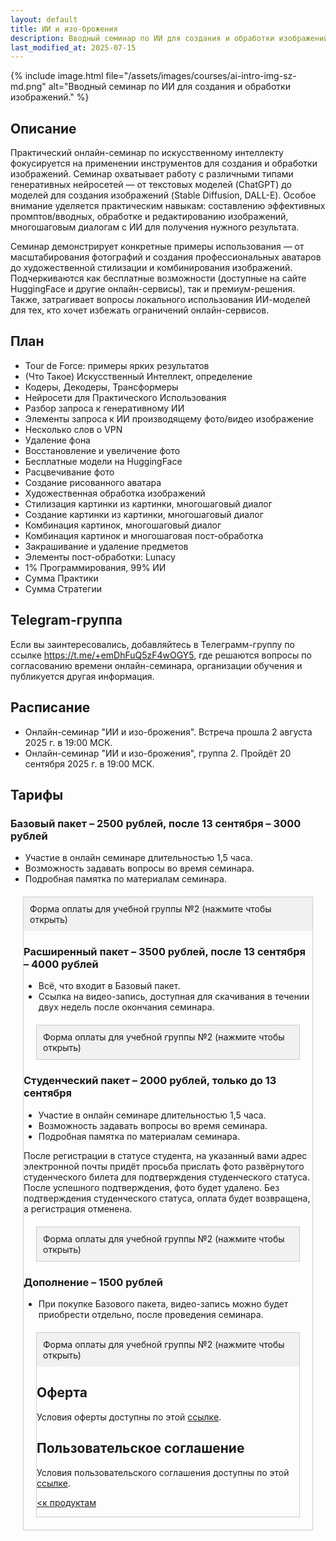 ```yaml
---
layout: default
title: ИИ и изо-брожения
description: Вводный семинар по ИИ для создания и обработки изображений
last_modified_at: 2025-07-15
---
```


{% include image.html file="/assets/images/courses/ai-intro-img-sz-md.png" alt="Вводный семинар по ИИ для создания и обработки изображений." %}

## Описание

Практический онлайн-семинар по искусственному интеллекту фокусируется на применении инструментов для создания и обработки изображений. Семинар охватывает работу с различными типами генеративных нейросетей — от текстовых моделей (ChatGPT) до моделей для создания изображений (Stable Diffusion, DALL-E). Особое внимание уделяется практическим навыкам: составлению эффективных промптов/вводных, обработке и редактированию изображений, многошаговым диалогам с ИИ для получения нужного результата.

Семинар демонстрирует конкретные примеры использования — от масштабирования фотографий и создания профессиональных аватаров до художественной стилизации и комбинирования изображений. Подчеркиваются как бесплатные возможности (доступные на сайте HuggingFace и другие онлайн-сервисы), так и премиум-решения. Также, затрагивает вопросы локального использования ИИ-моделей для тех, кто хочет избежать ограничений онлайн-сервисов.

## План

- Tour de Force: примеры ярких результатов
- (Что Такое) Искусственный Интеллект, определение
- Кодеры, Декодеры, Трансформеры
- Нейросети для Практического Использования
- Разбор запроса к генеративному ИИ
- Элементы запроса к ИИ производящему фото/видео изображение
- Несколько слов о VPN
- Удаление фона
- Восстановление и увеличение фото 
- Бесплатные модели на HuggingFace
- Расцвечивание фото
- Создание рисованного аватара
- Художественная обработка изображений
- Стилизация картинки из картинки, многошаговый диалог
- Создание картинки из картинки, многошаговый диалог
- Комбинация картинок, многошаговый диалог
- Комбинация картинок и многошаговая пост-обработка
- Закрашивание и удаление предметов
- Элементы пост-обработки: Lunacy
- 1% Программирования, 99% ИИ
- Сумма Практики
- Сумма Стратегии

## Telegram-группа

Если вы заинтересовались, добавляйтесь в Телеграмм-группу по ссылке <a href="https://t.me/+emDhFuQ5zF4wOGY5" target="_blank">https://t.me/+emDhFuQ5zF4wOGY5</a>, где решаются вопросы по согласованию времени онлайн-семинара, организации обучения и публикуется другая информация.

## Расписание

- Онлайн-семинар "ИИ и изо-брожения". Встреча прошла 2 августа 2025 г. в 19:00 МСК.
- Онлайн-семинар "ИИ и изо-брожения", группа 2. Пройдёт 20 сентября 2025 г. в 19:00 МСК.


## Тарифы

### Базовый пакет – 2500 рублей, после 13 сентября – 3000 рублей

- Участие в онлайн семинаре длительностью 1,5 часа.
- Возможность задавать вопросы во время семинара.
- Подробная памятка по материалам семинара.
<!-- открывашка -->
<style>
    .toggle-container {
        margin: 20px;
        border: 1px solid #ccc;
    }
    .toggle-header {
        background-color: #f1f1f1;
        padding: 10px;
        cursor: pointer;
        user-select: none;
    }
    .toggle-content {
        display: none;
        padding: 15px;
    }
    .toggle-content.active {
        display: block;
    }
</style>
<script>
    function toggleContent(header) {
        const content = header.nextElementSibling;
        content.classList.toggle('active');
    }
</script>

<!-- платёжная форма -->
<div class="toggle-container">
    <div class="toggle-header" onclick="toggleContent(this)">Форма оплаты для учебной группы №2 (нажмите чтобы открыть)</div>
    <div class="toggle-content">
        <!-- <link rel="stylesheet" href="https://yookassa.ru/integration/simplepay/css/yookassa_construct_form.css?v=1.25.0">
        <form target="_blank" class="yoomoney-payment-form" action="https://yookassa.ru/integration/simplepay/payment" method="post" accept-charset="utf-8" >
            <div class="ym-products">
            <div class="ym-block-title ym-products-title">Товары</div>
            <div class="ym-product">
                    <div class="ym-product-line">
                        <span class="ym-product-description"><span class="ym-product-count">1×</span>ИИ и изо-брожения, группа №1, базовый пакет (ранняя регистрация)</span>
                        <span class="ym-product-price" data-price="3000" data-id="308" data-count="1">3&nbsp;000,00&nbsp;₽</span>
                    </div>
                <input disabled="" type="hidden" name="text" value="ИИ и изо-брожения, группа №1, базовый пакет: онлайн-семинар и шпаргалка"><input disabled="" type="hidden" name="price" value="3000"><input disabled="" type="hidden" name="quantity" value="1"><input disabled="" type="hidden" name="paymentSubjectType" value="service"><input disabled="" type="hidden" name="paymentMethodType" value="full_prepayment"><input disabled="" type="hidden" name="tax" value="1"></div></div>
            <input value="" type="hidden" name="ym_merchant_receipt">
            <div class="ym-customer-info">
                <div class="ym-block-title">О покупателе</div>
                <div>Введите email для отправки чека и получения ссылки на трансляцию</div>
                <input name="cps_email" class="ym-input" placeholder="Email" type="email" value="" required>
                <div>Совершая оплату вы соглашаетесь с условиями <a href="../user-agreement-courses/" target="_blank">оферты</a></div>
            </div>
            <div class="ym-hidden-inputs">
            </div>
            <input name="customerNumber" type="hidden" value="ИИ и изо-брожения, группа №1, базовый пакет: онлайн-семинар и шпаргалка">
            <div class="ym-payment-btn-block ym-before-line ym-align-space-between">
                <div class="ym-input-icon-rub ym-display-none">
                    <input name="sum" placeholder="0.00" class="ym-input ym-sum-input ym-required-input" type="number" step="any" value="6000">
                </div>
                <button data-text="Оплатить" class="ym-btn-pay ym-result-price"><span class="ym-text-crop">Оплатить</span> <span class="ym-price-output">3&nbsp;000,00&nbsp;₽</span></button><img src="https://yookassa.ru/integration/simplepay/img/iokassa-gray.svg?v=1.25.0" class="ym-logo" width="114" height="27" alt="ЮKassa">
            </div>
            <input name="shopId" type="hidden" value="1125110">
        </form> -->
        <!-- Группа 2, ранняя -->
        <link rel="stylesheet" href="https://yookassa.ru/integration/simplepay/css/yookassa_construct_form.css?v=1.26.0">
        <form target="_blank" class="yoomoney-payment-form" action="https://yookassa.ru/integration/simplepay/payment" method="post" accept-charset="utf-8" >
            <div class="ym-products">
            <div class="ym-block-title ym-products-title">Товары</div>
            <div class="ym-product">
                <div class="ym-product-line">
                    <span class="ym-product-description">
                    <span class="ym-product-count">1×</span>ИИ и изо-брожения, группа №2, базовый пакет (ранняя регистрация)</span>
                    <span class="ym-product-price" data-price="2500" data-id="793" data-count="1">2&nbsp;500,00&nbsp;₽</span>
                </div>
                <input disabled="" type="hidden" name="text" value="ИИ и изо-брожения, группа №2, базовый пакет (ранняя регистрация)">
                <input disabled="" type="hidden" name="price" value="2500">
                <input disabled="" type="hidden" name="quantity" value="1">
                <input disabled="" type="hidden" name="paymentSubjectType" value="service">
                <input disabled="" type="hidden" name="paymentMethodType" value="full_prepayment">
                <input disabled="" type="hidden" name="tax" value="1"></div></div>
            <input value="" type="hidden" name="ym_merchant_receipt">
            <div class="ym-customer-info">
                <div class="ym-block-title">О покупателе</div>
                <div>Введите email для отправки чека и получения ссылки на трансляцию</div>
                <input name="cps_email" class="ym-input" placeholder="Email" type="email" value="" required>
                <div>Совершая оплату вы соглашаетесь с условиями <a href="../user-agreement-courses/" target="_blank">оферты</a></div>
            </div>
            <div class="ym-hidden-inputs">
            </div>
            <input name="customerNumber" type="hidden" value="ИИ и изо-брожения, группа №2, базовый пакет (ранняя регистрация)">
            <div class="ym-payment-btn-block ym-before-line ym-align-space-between">
                <div class="ym-input-icon-rub ym-display-none">
                    <input name="sum" placeholder="0.00" class="ym-input ym-sum-input ym-required-input" type="number" step="any" value="6250000">
                </div>
                <button data-text="Оплатить" class="ym-btn-pay ym-result-price">
                    <span class="ym-text-crop">Оплатить</span> <span class="ym-price-output">2&nbsp;500,00&nbsp;₽</span>
                </button>
                <img src="https://yookassa.ru/integration/simplepay/img/iokassa-gray.svg?v=1.26.0" class="ym-logo" width="114" height="27" alt="ЮKassa">
            </div>
            <input name="shopId" type="hidden" value="1125110">
        </form>        
        <!-- Группа 2 -->
        <!-- <link rel="stylesheet" href="https://yookassa.ru/integration/simplepay/css/yookassa_construct_form.css?v=1.26.0">
        <form target="_blank" class="yoomoney-payment-form" action="https://yookassa.ru/integration/simplepay/payment" method="post" accept-charset="utf-8" >
            <div class="ym-products">
            <div class="ym-block-title ym-products-title">Товары</div>
            <div class="ym-product">
                    <div class="ym-product-line">
                        <span class="ym-product-description">
                        <span class="ym-product-count">1×</span>ИИ и изо-брожения, группа №2, базовый пакет</span>
                        <span class="ym-product-price" data-price="3000" data-id="383" data-count="1">3&nbsp;000,00&nbsp;₽</span>
                    </div>
                    <input disabled="" type="hidden" name="text" value="ИИ и изо-брожения, группа №2, базовый пакет">
                    <input disabled="" type="hidden" name="price" value="3000">
                    <input disabled="" type="hidden" name="quantity" value="1">
                    <input disabled="" type="hidden" name="paymentSubjectType" value="service">
                    <input disabled="" type="hidden" name="paymentMethodType" value="full_prepayment">
                    <input disabled="" type="hidden" name="tax" value="1"></div></div>
            <input value="" type="hidden" name="ym_merchant_receipt">
            <div class="ym-customer-info">
                <div class="ym-block-title">О покупателе</div>
                <div>Введите email для отправки чека и получения ссылки на трансляцию</div>
                <input name="cps_email" class="ym-input" placeholder="Email" type="email" value="" required>
                <div>Совершая оплату вы соглашаетесь с условиями <a href="../user-agreement-courses/" target="_blank">оферты</a></div>
            </div>
            <div class="ym-hidden-inputs">
            </div>
            <input name="customerNumber" type="hidden" value="ИИ и изо-брожения, группа №2, базовый пакет">
            <div class="ym-payment-btn-block ym-before-line ym-align-space-between">
                <div class="ym-input-icon-rub ym-display-none">
                    <input name="sum" placeholder="0.00" class="ym-input ym-sum-input ym-required-input" type="number" step="any" value="2500">
                </div>
                <button data-text="Оплатить" class="ym-btn-pay ym-result-price">
                    <span class="ym-text-crop">Оплатить</span> <span class="ym-price-output">3&nbsp;000,00&nbsp;₽</span>
                </button>
                <img src="https://yookassa.ru/integration/simplepay/img/iokassa-gray.svg?v=1.26.0" class="ym-logo" width="114" height="27" alt="ЮKassa">
            </div>
            <input name="shopId" type="hidden" value="1125110">
        </form> -->

    </div>
</div>

### Расширенный пакет – 3500 рублей, после 13 сентября – 4000 рублей

- Всё, что входит в Базовый пакет.
- Ссылка на видео-запись, доступная для скачивания в течении двух недель после окончания семинара.

<!-- платёжная форма -->
<div class="toggle-container">
    <div class="toggle-header" onclick="toggleContent(this)">Форма оплаты для учебной группы №2 (нажмите чтобы открыть)</div>
    <div class="toggle-content">
        <!-- Группа 1 -->
        <!-- <link rel="stylesheet" href="https://yookassa.ru/integration/simplepay/css/yookassa_construct_form.css?v=1.25.0">
        <form target="_blank" class="yoomoney-payment-form" action="https://yookassa.ru/integration/simplepay/payment" method="post" accept-charset="utf-8" >
            <div class="ym-products">
            <div class="ym-block-title ym-products-title">Товары</div>
            <div class="ym-product">
                    <div class="ym-product-line">
                        <span class="ym-product-description"><span class="ym-product-count">1×</span>ИИ и изо-брожения, группа №1, расширенный пакет: онлайн-семинар, шпаргалка и видеозапись семинара</span>
                        <span class="ym-product-price" data-price="4000" data-id="249" data-count="1">4&nbsp;000,00&nbsp;₽</span>
                    </div>
                <input disabled="" type="hidden" name="text" value="ИИ и изо-брожения, группа №1, расширенный пакет: онлайн-семинар, шпаргалка и видеозапись семинара"><input disabled="" type="hidden" name="price" value="4000"><input disabled="" type="hidden" name="quantity" value="1"><input disabled="" type="hidden" name="paymentSubjectType" value="service"><input disabled="" type="hidden" name="paymentMethodType" value="full_prepayment"><input disabled="" type="hidden" name="tax" value="1"></div></div>
            <input value="" type="hidden" name="ym_merchant_receipt">
            <div class="ym-customer-info">
                <div class="ym-block-title">О покупателе</div>
                <div>Введите email для отправки чека и получения ссылки на трансляцию</div>
                <input name="cps_email" class="ym-input" placeholder="Email" type="email" value="" required>
                <div>Совершая оплату вы соглашаетесь с условиями <a href="../user-agreement-courses/" target="_blank">оферты</a></div>
            </div>
            <div class="ym-hidden-inputs">
            </div>
            <input name="customerNumber" type="hidden" value="ИИ и изо-брожения, группа №1, расширенный пакет: онлайн-семинар, шпаргалка и видеозапись семинара">
            <div class="ym-payment-btn-block ym-before-line ym-align-space-between">
                <div class="ym-input-icon-rub ym-display-none">
                    <input name="sum" placeholder="0.00" class="ym-input ym-sum-input ym-required-input" type="number" step="any" value="8000">
                </div>
                <button data-text="Оплатить" class="ym-btn-pay ym-result-price"><span class="ym-text-crop">Оплатить</span> <span class="ym-price-output">4&nbsp;000,00&nbsp;₽</span></button><img src="https://yookassa.ru/integration/simplepay/img/iokassa-gray.svg?v=1.25.0" class="ym-logo" width="114" height="27" alt="ЮKassa">
            </div>
            <input name="shopId" type="hidden" value="1125110">
        </form> -->
        <!-- Группа 2, ранняя -->
        <link rel="stylesheet" href="https://yookassa.ru/integration/simplepay/css/yookassa_construct_form.css?v=1.26.0">
        <form target="_blank" class="yoomoney-payment-form" action="https://yookassa.ru/integration/simplepay/payment" method="post" accept-charset="utf-8" >
            <div class="ym-products">
            <div class="ym-block-title ym-products-title">Товары</div>
            <div class="ym-product">
                    <div class="ym-product-line">
                        <span class="ym-product-description">
                        <span class="ym-product-count">1×</span>ИИ и изо-брожения, группа №2, расширенный пакет (ранняя регистрация)</span>
                        <span class="ym-product-price" data-price="3500" data-id="127" data-count="1">3&nbsp;500,00&nbsp;₽</span>
                    </div>
                    <input disabled="" type="hidden" name="text" value="ИИ и изо-брожения, группа №2, расширенный пакет (ранняя регистрация)">
                    <input disabled="" type="hidden" name="price" value="3500">
                    <input disabled="" type="hidden" name="quantity" value="1">
                    <input disabled="" type="hidden" name="paymentSubjectType" value="service">
                    <input disabled="" type="hidden" name="paymentMethodType" value="full_prepayment">
                    <input disabled="" type="hidden" name="tax" value="1"></div></div>
            <input value="" type="hidden" name="ym_merchant_receipt">
            <div class="ym-customer-info">
                <div class="ym-block-title">О покупателе</div>
                <div>Введите email для отправки чека и получения ссылки на трансляцию</div>
                <input name="cps_email" class="ym-input" placeholder="Email" type="email" value="" required>
                <div>Совершая оплату вы соглашаетесь с условиями <a href="../user-agreement-courses/" target="_blank">оферты</a></div>
            </div>
            <div class="ym-hidden-inputs">
            </div>
            <input name="customerNumber" type="hidden" value="ИИ и изо-брожения, группа №2, расширенный пакет (ранняя регистрация)">
            <div class="ym-payment-btn-block ym-before-line ym-align-space-between">
                <div class="ym-input-icon-rub ym-display-none">
                    <input name="sum" placeholder="0.00" class="ym-input ym-sum-input ym-required-input" type="number" step="any" value="3000">
                </div>
                <button data-text="Оплатить" class="ym-btn-pay ym-result-price">
                    <span class="ym-text-crop">Оплатить</span> <span class="ym-price-output">3&nbsp;500,00&nbsp;₽</span>
                </button>
                <img src="https://yookassa.ru/integration/simplepay/img/iokassa-gray.svg?v=1.26.0" class="ym-logo" width="114" height="27" alt="ЮKassa">
            </div>
            <input name="shopId" type="hidden" value="1125110">
        </form>        
        <!-- Группа 2 -->
        <!-- <link rel="stylesheet" href="https://yookassa.ru/integration/simplepay/css/yookassa_construct_form.css?v=1.26.0">
        <form target="_blank" class="yoomoney-payment-form" action="https://yookassa.ru/integration/simplepay/payment" method="post" accept-charset="utf-8" >
            <div class="ym-products">
            <div class="ym-block-title ym-products-title">Товары</div>
            <div class="ym-product">
                    <div class="ym-product-line">
                        <span class="ym-product-description">
                        <span class="ym-product-count">1×</span>ИИ и изо-брожения, группа №2, расширенный пакет</span>
                        <span class="ym-product-price" data-price="4000" data-id="526" data-count="1">4&nbsp;000,00&nbsp;₽</span>
                    </div>
                    <input disabled="" type="hidden" name="text" value="ИИ и изо-брожения, группа №2, расширенный пакет">
                    <input disabled="" type="hidden" name="price" value="4000">
                    <input disabled="" type="hidden" name="quantity" value="1">
                    <input disabled="" type="hidden" name="paymentSubjectType" value="service">
                    <input disabled="" type="hidden" name="paymentMethodType" value="full_prepayment">
                    <input disabled="" type="hidden" name="tax" value="1"></div></div>
            <input value="" type="hidden" name="ym_merchant_receipt">
            <div class="ym-customer-info">
                <div class="ym-block-title">О покупателе</div>
                <div>Введите email для отправки чека и получения ссылки на трансляцию</div>
                <input name="cps_email" class="ym-input" placeholder="Email" type="email" value="" required>
                <div>Совершая оплату вы соглашаетесь с условиями <a href="../user-agreement-courses/" target="_blank">оферты</a></div>
            </div>
            <div class="ym-hidden-inputs">
            </div>
            <input name="customerNumber" type="hidden" value="ИИ и изо-брожения, группа №2, расширенный пакет">
            <div class="ym-payment-btn-block ym-before-line ym-align-space-between">
                <div class="ym-input-icon-rub ym-display-none">
                    <input name="sum" placeholder="0.00" class="ym-input ym-sum-input ym-required-input" type="number" step="any" value="4000">
                </div>
                <button data-text="Оплатить" class="ym-btn-pay ym-result-price">
                    <span class="ym-text-crop">Оплатить</span> <span class="ym-price-output">4&nbsp;000,00&nbsp;₽</span>
                </button>
                <img src="https://yookassa.ru/integration/simplepay/img/iokassa-gray.svg?v=1.26.0" class="ym-logo" width="114" height="27" alt="ЮKassa">
            </div>
            <input name="shopId" type="hidden" value="1125110">
        </form> -->
    </div>
</div>

### Студенческий пакет – 2000 рублей, только до 13 сентября

- Участие в онлайн семинаре длительностью 1,5 часа.
- Возможность задавать вопросы во время семинара.
- Подробная памятка по материалам семинара.

После регистрации в статусе студента, на указанный вами адрес электронной почты придёт просьба прислать фото развёрнутого студенческого билета для подтверждения студенческого статуса. После успешного подтверждения, фото будет удалено. Без подтверждения студенческого статуса, оплата будет возвращена, а регистрация отменена.

<!-- платёжная форма -->
<div class="toggle-container">
    <div class="toggle-header" onclick="toggleContent(this)">Форма оплаты для учебной группы №2 (нажмите чтобы открыть)</div>
    <div class="toggle-content">
        <!-- Группа 2, студенческий -->
        <link rel="stylesheet" href="https://yookassa.ru/integration/simplepay/css/yookassa_construct_form.css?v=1.26.0">
        <form target="_blank" class="yoomoney-payment-form" action="https://yookassa.ru/integration/simplepay/payment" method="post" accept-charset="utf-8" >
            <div class="ym-products">
            <div class="ym-block-title ym-products-title">Товары</div>
            <div class="ym-product">
                    <div class="ym-product-line">
                        <span class="ym-product-description">
                        <span class="ym-product-count">1×</span>ИИ и изо-брожения, группа №2, студенческий пакет</span>
                        <span class="ym-product-price" data-price="2000" data-id="396" data-count="1">2&nbsp;000,00&nbsp;₽</span>
                    </div>
                    <input disabled="" type="hidden" name="text" value="ИИ и изо-брожения, группа №2, студенческий пакет">
                    <input disabled="" type="hidden" name="price" value="2000">
                    <input disabled="" type="hidden" name="quantity" value="1">
                    <input disabled="" type="hidden" name="paymentSubjectType" value="service">
                    <input disabled="" type="hidden" name="paymentMethodType" value="full_prepayment">
                    <input disabled="" type="hidden" name="tax" value="1"></div></div>
            <input value="" type="hidden" name="ym_merchant_receipt">
            <div class="ym-customer-info">
                <div class="ym-block-title">О покупателе</div>
                <div>Введите email для отправки чека и получения ссылки на трансляцию</div>
                <input name="cps_email" class="ym-input" placeholder="Email" type="email" value="" required>
                <div>Совершая оплату вы соглашаетесь с условиями <a href="../user-agreement-courses/" target="_blank">оферты</a></div>
            </div>
            <div class="ym-hidden-inputs">
            </div>
            <input name="customerNumber" type="hidden" value="ИИ и изо-брожения, группа №2, студенческий пакет">
            <div class="ym-payment-btn-block ym-before-line ym-align-space-between">
                <div class="ym-input-icon-rub ym-display-none">
                    <input name="sum" placeholder="0.00" class="ym-input ym-sum-input ym-required-input" type="number" step="any" value="2000">
                </div>
                <button data-text="Оплатить" class="ym-btn-pay ym-result-price">
                    <span class="ym-text-crop">Оплатить</span> <span class="ym-price-output">2&nbsp;000,00&nbsp;₽</span>
                </button>
                <img src="https://yookassa.ru/integration/simplepay/img/iokassa-gray.svg?v=1.26.0" class="ym-logo" width="114" height="27" alt="ЮKassa">
            </div>
            <input name="shopId" type="hidden" value="1125110">
        </form>
    </div>
</div>



### Дополнение – 1500 рублей

- При покупке Базового пакета, видео-запись можно будет приобрести отдельно, после проведения семинара.

<!-- платёжная форма -->
<div class="toggle-container">
    <div class="toggle-header" onclick="toggleContent(this)">Форма оплаты для учебной группы №2 (нажмите чтобы открыть)</div>
    <div class="toggle-content">
        <!-- Группа 1,2 студенческий -->
        <link rel="stylesheet" href="https://yookassa.ru/integration/simplepay/css/yookassa_construct_form.css?v=1.26.0">
        <form target="_blank" class="yoomoney-payment-form" action="https://yookassa.ru/integration/simplepay/payment" method="post" accept-charset="utf-8" >
            <div class="ym-products">
            <div class="ym-block-title ym-products-title">Товары</div>
            <div class="ym-product">
                    <div class="ym-product-line">
                        <span class="ym-product-description"><span class="ym-product-count">1×</span>ИИ и изо-брожения, группа №2, дополнение: видеозапись онлайн-семинара</span>
                        <span class="ym-product-price" data-price="1500" data-id="501" data-count="1">1&nbsp;500,00&nbsp;₽</span>
                    </div>
                <input disabled="" type="hidden" name="text" value="ИИ и изо-брожения, группа №2, дополнение: видеозапись онлайн-семинара"><input disabled="" type="hidden" name="price" value="1500"><input disabled="" type="hidden" name="quantity" value="1"><input disabled="" type="hidden" name="paymentSubjectType" value="service"><input disabled="" type="hidden" name="paymentMethodType" value="full_prepayment"><input disabled="" type="hidden" name="tax" value="1"></div></div>
            <input value="" type="hidden" name="ym_merchant_receipt">
            <div class="ym-customer-info">
                <div class="ym-block-title">О покупателе</div>
                <div>Введите email для отправки чека и получения ссылки на трансляцию</div>
                <input name="cps_email" class="ym-input" placeholder="Email" type="email" value="" required>
                <div>Совершая оплату вы соглашаетесь с условиями <a href="../user-agreement-courses/" target="_blank">оферты</a></div>
            </div>
            <div class="ym-hidden-inputs">
            </div>
            <input name="customerNumber" type="hidden" value="ИИ и изо-брожения, группа №2, дополнение: видеозапись онлайн-семинара">
            <div class="ym-payment-btn-block ym-before-line ym-align-space-between">
                <div class="ym-input-icon-rub ym-display-none">
                    <input name="sum" placeholder="0.00" class="ym-input ym-sum-input ym-required-input" type="number" step="any" value="1500">
                </div>
                <button data-text="Оплатить" class="ym-btn-pay ym-result-price"><span class="ym-text-crop">Оплатить</span> <span class="ym-price-output">1&nbsp;500,00&nbsp;₽</span></button><img src="https://yookassa.ru/integration/simplepay/img/iokassa-gray.svg?v=1.25.0" class="ym-logo" width="114" height="27" alt="ЮKassa">
            </div>
            <input name="shopId" type="hidden" value="1125110">
        </form>
        
    </div>
</div>

<script src="https://yookassa.ru/integration/simplepay/js/yookassa_construct_form.js?v=1.26.0"></script>

## Оферта

Условия оферты доступны по этой [ссылке](/offer-courses/).

## Пользовательское соглашение

Условия пользовательского соглашения доступны по этой [ссылке](/user-agreement-courses/).

[<к продуктам](/products/)

